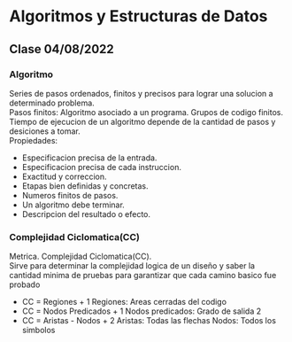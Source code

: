 # Algoritmos y Estructuras de Datos
## Clase 04/08/2022
### Algoritmo
Series de pasos ordenados, finitos y precisos para lograr una solucion a determinado problema.<br>
Pasos finitos: Algoritmo asociado a un programa. Grupos de codigo finitos.<br>
Tiempo de ejecucion de un algoritmo depende de la cantidad de pasos y desiciones a tomar.<br>
Propiedades:
* Especificacion precisa de la entrada.
* Especificacion precisa de cada instruccion.
* Exactitud y correccion.
* Etapas bien definidas y concretas.
* Numeros finitos de pasos.
* Un algoritmo debe terminar.
* Descripcion del resultado o efecto.
### Complejidad Ciclomatica(CC)
Metrica. Complejidad Ciclomatica(CC).<br>
Sirve para determinar la complejidad logica de un diseño y saber la cantidad minima de pruebas para garantizar que cada camino basico fue probado
* CC = Regiones + 1 Regiones: Areas cerradas del codigo
* CC = Nodos Predicados + 1 Nodos predicados: Grado de salida 2
* CC = Aristas - Nodos + 2  Aristas: Todas las flechas  Nodos: Todos los simbolos
